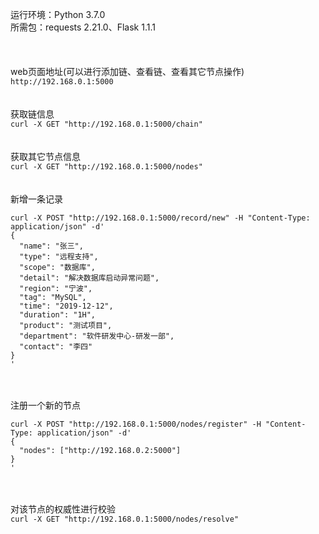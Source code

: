 运行环境：Python 3.7.0  
所需包：requests 2.21.0、Flask 1.1.1  
\
\
\
web页面地址(可以进行添加链、查看链、查看其它节点操作)  
`http://192.168.0.1:5000`
\
\
\
获取链信息  
`curl -X GET "http://192.168.0.1:5000/chain"`
\
\
\
获取其它节点信息  
`curl -X GET "http://192.168.0.1:5000/nodes"`
\
\
\
新增一条记录  
```
curl -X POST "http://192.168.0.1:5000/record/new" -H "Content-Type: application/json" -d'
{
  "name": "张三",
  "type": "远程支持",
  "scope": "数据库",
  "detail": "解决数据库启动异常问题",
  "region": "宁波",
  "tag": "MySQL",
  "time": "2019-12-12",
  "duration": "1H",
  "product": "测试项目",
  "department": "软件研发中心-研发一部",
  "contact": "李四"
}
'
```
\
\
注册一个新的节点  
```
curl -X POST "http://192.168.0.1:5000/nodes/register" -H "Content-Type: application/json" -d'
{
  "nodes": ["http://192.168.0.2:5000"]
}
'
```
\
\
对该节点的权威性进行校验  
`curl -X GET "http://192.168.0.1:5000/nodes/resolve"`

